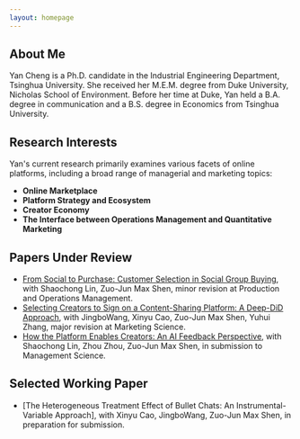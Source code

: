 ```yaml
---
layout: homepage
---
```


## About Me

Yan Cheng is a Ph.D. candidate in the Industrial Engineering Department, Tsinghua University. She received her M.E.M. degree from Duke University, Nicholas School of Environment. Before her time at Duke, Yan held a B.A. degree in communication and a B.S. degree in Economics from Tsinghua University.


## Research Interests

Yan's current research primarily examines various facets of online platforms, including a broad range of managerial and marketing topics:

- **Online Marketplace**
- **Platform Strategy and Ecosystem**
- **Creator Economy**
- **The Interface between Operations Management and Quantitative Marketing**


## Papers Under Review

- [From Social to Purchase: Customer Selection in Social Group Buying]([https://papers.ssrn.com/sol3/papers.cfm?abstract_id=4082229), with Shaochong Lin, Zuo-Jun Max Shen, minor revision at Production and Operations Management.
- [Selecting Creators to Sign on a Content-Sharing Platform: A Deep-DiD Approach]([https://papers.ssrn.com/sol3/papers.cfm?abstract_id=4622422), with JingboWang, Xinyu Cao, Zuo-Jun Max Shen, Yuhui Zhang, major revision at Marketing Science.
- [How the Platform Enables Creators: An AI Feedback Perspective]([https://papers.ssrn.com/sol3/papers.cfm?abstract_id=4769961), with Shaochong Lin, Zhou Zhou, Zuo-Jun Max Shen, in submission to Management Science.

## Selected Working Paper

- [The Heterogeneous Treatment Effect of Bullet Chats: An Instrumental-Variable
Approach], with Xinyu Cao, JingboWang, Zuo-Jun Max Shen, in preparation for submission.


  
